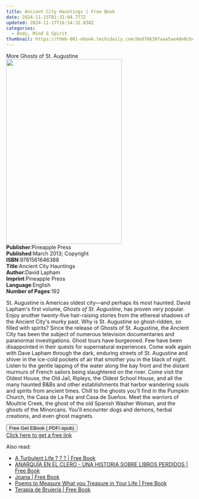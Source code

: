 ```yaml
---
title: Ancient City Hauntings | Free Book
date: 2024-11-15T01:31:04.777Z
updated: 2024-11-17T16:14:32.838Z
categories:
  - Body, Mind & Spirit
thumbnail: https://thmb-001-ebook.techidaily.com/8ed766307aaa5ae4de0cbc7b6e0fe3987d2ef675bcb996ab48dcc8648c0d5908.jpg
---
```

<main id="book-container">
  <div class="flex flex-col">
    <div class="book-brief flex-1 py-6 px-4 sm:p-6 md:py-10 md:px-8">
      <!-- brief-->
      <div class="book-brief-main">More Ghosts of St. Augustine</div>
    </div>
    <div
      class="book-meta-info flex-1 grid gap-4 col-start-1 col-end-3 row-start-1 sm:mb-6 sm:grid-cols-4 lg:gap-6 lg:col-start-2 lg:row-end-6 lg:row-span-6 lg:mb-0"
    >
      <div
        class="book-meta-info-left place-content-center mt-4 p-4 text-sm leading-6 col-start-2 col-span-2 dark:text-slate-400"
      >
        <img
          class="w-full h-500 object-cover rounded-lg sm:h-255 sm:col-span-2 lg:col-span-full"
          src="https://img-001-ebook.techidaily.com/36a70cdf9328930b210d324c7dbefcb520497903e35c28b9e34ef37785148a47.jpg"
          alt=""
          width="312"
          height="500"
        />
      </div>
      <div
        class="book-meta-info-right mt-2 col-start-1 row-start-2 col-span-3 self-center"
      >
        <!-- meta data  -->
        <div class="flex flex-col px-4 md:px-8">
          <div class="flex-1">
            <strong>Publisher</strong>:<span class="px-2">Pineapple Press</span>
          </div>
          <div class="flex-1">
            <strong>Published</strong>:<span class="px-2"
              >March 2013; Copyright</span
            >
          </div>
          <div class="flex-1">
            <strong>ISBN</strong>:<span class="px-2">9781561646388</span>
          </div>
          <div class="flex-1">
            <strong>Title</strong>:<span class="px-2"
              >Ancient City Hauntings</span
            >
          </div>
          <div class="flex-1">
            <strong>Author</strong>:<span class="px-2">David Lapham</span>
          </div>
          <div class="flex-1">
            <strong>Imprint</strong>:<span class="px-2">Pineapple Press</span>
          </div>
          <div class="flex-1">
            <strong>Language</strong>:<span class="px-2">English</span>
          </div>
          <div class="flex-1">
            <strong>Number of Pages</strong>:<span class="px-2">192</span>
          </div>
        </div>
      </div>
    </div>
    <div class="book-description flex-1 py-6 px-4 sm:p-6 md:py-10 md:px-8">
      <div class="book-description-main">
        <div accordion-content="" id="description">
          <p>
            St. Augustine is Americas oldest city—and perhaps its most haunted.
            David Lapham's first volume,
            <span><i>Ghosts of St. Augustine</i></span
            >, has proven very popular. Enjoy another twenty-five hair-raising
            stories from the ethereal shadows of the Ancient City's murky past.
            Why is St. Augustine so ghost-ridden, so filled with spirits? Since
            the release of Ghosts of St. Augustine, the Ancient City has been
            the subject of numerous television documentaries and paranormal
            investigations. Ghost tours have burgeoned. Few have been
            disappointed in their quests for supernatural experiences. Come walk
            again with Dave Lapham through the dark, enduring streets of St.
            Augustine and shiver in the ice-cold pockets of air that smother you
            in the black of night. Listen to the gentle lapping of the water
            along the bay front and the distant murmurs of French sailors being
            slaughtered on the river. Come visit the Oldest House, the Old Jail,
            Ripleys, the Oldest School House, and all the many haunted B&amp;Bs
            and other establishments that harbor wandering souls and spirits
            from ancient times. Chill to the ghosts you'll find in the Pumpkin
            Church, the Casa de La Paz and Casa de Sueños. Meet the warriors of
            Moultrie Creek, the ghost of the old Spanish Washer Woman, and the
            ghosts of the Minorcans. You'll encounter dogs and demons, herbal
            creations, and even ghost magnets.
          </p>
        </div>
        <div class="accordion-fader"></div>
      </div>
    </div>
    <div class="book-excerpts flex-1 py-6 px-4 sm:p-6 md:py-10 md:px-8"></div>
    <div
      class="book-about-author flex-1 py-6 px-4 sm:p-6 md:py-10 md:px-8"
    ></div>
    <div class="book-free-get flex-1 py-6 px-4 sm:p-6 md:py-10 md:px-8">
      <button
        id="btn-free-get"
        class="bg-blue-500 hover:bg-blue-700 text-white font-bold py-2 px-4 rounded"
      >
        Free Get EBook (.PDF/.epub)
      </button>
      <div id="countdown-display" class="px-2 text-lg mt-2"></div>
      <a
        id="free-link"
        class="hidden bg-blue-500 hover:bg-blue-700 text-white font-bold py-2 px-4 rounded"
        href="https://www.ebooks.com/en-us/book/96440136/ancient-city-hauntings/david-lapham/"
        target="_blank"
        >Click here to get a free link</a
      >
    </div>
    <script>
      let countdownTime = 0;
      let countdownInterval = null;
      document
        .getElementById('btn-free-get')
        .addEventListener('click', startCountdown);
      function startCountdown() {
        countdownTime = new Date().getTime() + 60000 * 3;
        countdownInterval = setInterval(updateCountdown, 1000);
        document.getElementById('btn-free-get').disabled = true;
        document
          .getElementById('btn-free-get')
          .classList.add('bg-gray-500', 'cursor-not-allowed');
      }
      function updateCountdown() {
        let currentTime = new Date().getTime();
        let timeLeft = countdownTime - currentTime;
        let secondsLeft = Math.floor(timeLeft / 1000);
        document.getElementById('countdown-display').innerHTML =
          `Remaining time: ${secondsLeft} seconds.`;
        if (secondsLeft <= 0) {
          clearInterval(countdownInterval);
          document.getElementById('btn-free-get').classList.add('hidden');
          document.getElementById('free-link').classList.remove('hidden');
          document.getElementById('countdown-display').innerHTML = '';
        }
      }
    </script>
  </div>
</main>

<ins class="adsbygoogle"
      style="display:block"
      data-ad-client="ca-pub-7571918770474297"
      data-ad-slot="8358498916"
      data-ad-format="auto"
      data-full-width-responsive="true"></ins>
    

<span class="atpl-alsoreadstyle">Also read:</span>
<div><ul>
<li><a href="https://novels-ebooks.techidaily.com/211040301-9798887934112-a-turbulent-life/"><u>A Turbulent Life ? ? ? | Free Book</u></a></li>
<li><a href="https://novels-ebooks.techidaily.com/211040162-9781088274712-anarquia-en-el-clero-una-historia-sobre-libros-perdidos/"><u>ANARQUÍA EN EL CLERO - UNA HISTORIA SOBRE LIBROS PERDIDOS | Free Book</u></a></li>
<li><a href="https://novels-ebooks.techidaily.com/211040216-9781088279427-joana/"><u>Joana | Free Book</u></a></li>
<li><a href="https://novels-ebooks.techidaily.com/211040291-9781662480973-poems-to-measure-what-you-treasure-in-your-life/"><u>Poems to Measure What you Treasure in Your Life | Free Book</u></a></li>
<li><a href="https://novels-ebooks.techidaily.com/211040275-9781088273814-terapia-de-brujeria/"><u>Terapia de Brujería | Free Book</u></a></li>
</ul></div>


